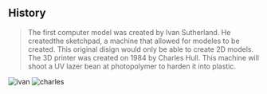 ## History

> The first computer model was created by Ivan Sutherland. He createdthe sketchpad, a machine that allowed for modeles to be created. This original disign would only be able to create 2D models. The 3D printer was created on 1984 by Charles Hull. This machine will shoot a UV lazer bean at photopolymer to harden it into plastic.

![ivan](https://encrypted-tbn0.gstatic.com/images?q=tbn:ANd9GcQZ9AA_kJJ9m69-ba5nWr52atBpJ7R9qylBZ0woSocW2n969NT7lw&s)
![charles](https://encrypted-tbn0.gstatic.com/images?q=tbn:ANd9GcQQBzIy5AfF4Cszj7ghYTmHwEZaZZjsum59So0l2xp8q3wAQk7N&s)

